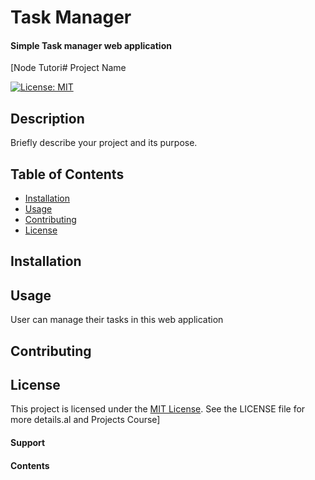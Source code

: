 # Task Manager

#### Simple Task manager web application

[Node Tutori# Project Name

[![License: MIT](https://img.shields.io/badge/License-MIT-blue.svg)](https://opensource.org/licenses/MIT)

## Description
Briefly describe your project and its purpose.

## Table of Contents
- [Installation](#installation)
- [Usage](#usage)
- [Contributing](#contributing)
- [License](#license)

## Installation


## Usage
User can manage their tasks in this web application

## Contributing
<!-- Specify how others can contribute to your project, if applicable. Include guidelines for submitting pull requests. -->

## License
This project is licensed under the [MIT License](https://opensource.org/licenses/MIT). See the LICENSE file for more details.al and Projects Course]

#### Support



#### Contents

